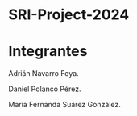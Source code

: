 # SRI-Project-2024
# Integrantes 

Adrián Navarro Foya. 

Daniel Polanco Pérez.

María Fernanda Suárez González.
